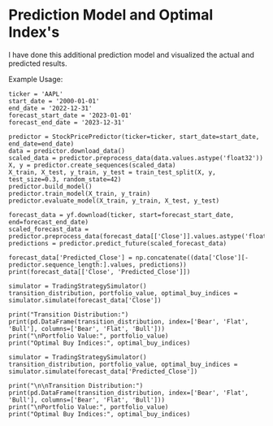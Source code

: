 # Prediction Model and Optimal Index's

I have done this additional prediction model and visualized the actual and predicted results.

Example Usage:

    ticker = 'AAPL'
    start_date = '2000-01-01'
    end_date = '2022-12-31'
    forecast_start_date = '2023-01-01'
    forecast_end_date = '2023-12-31'
    
    predictor = StockPricePredictor(ticker=ticker, start_date=start_date, end_date=end_date)
    data = predictor.download_data()
    scaled_data = predictor.preprocess_data(data.values.astype('float32'))
    X, y = predictor.create_sequences(scaled_data)
    X_train, X_test, y_train, y_test = train_test_split(X, y, test_size=0.3, random_state=42)
    predictor.build_model()
    predictor.train_model(X_train, y_train)
    predictor.evaluate_model(X_train, y_train, X_test, y_test)
    
    forecast_data = yf.download(ticker, start=forecast_start_date, end=forecast_end_date)
    scaled_forecast_data = predictor.preprocess_data(forecast_data[['Close']].values.astype('float32'))
    predictions = predictor.predict_future(scaled_forecast_data)
    
    forecast_data['Predicted_Close'] = np.concatenate((data['Close'][-predictor.sequence_length:].values, predictions))
    print(forecast_data[['Close', 'Predicted_Close']])

    simulator = TradingStrategySimulator()
    transition_distribution, portfolio_value, optimal_buy_indices = simulator.simulate(forecast_data['Close'])

    print("Transition Distribution:")
    print(pd.DataFrame(transition_distribution, index=['Bear', 'Flat', 'Bull'], columns=['Bear', 'Flat', 'Bull']))
    print("\nPortfolio Value:", portfolio_value)
    print("Optimal Buy Indices:", optimal_buy_indices)

    simulator = TradingStrategySimulator()
    transition_distribution, portfolio_value, optimal_buy_indices = simulator.simulate(forecast_data['Predicted_Close'])

    print("\n\nTransition Distribution:")
    print(pd.DataFrame(transition_distribution, index=['Bear', 'Flat', 'Bull'], columns=['Bear', 'Flat', 'Bull']))
    print("\nPortfolio Value:", portfolio_value)
    print("Optimal Buy Indices:", optimal_buy_indices)
